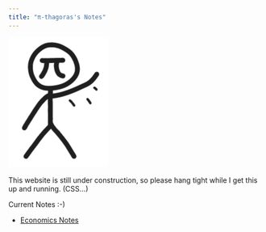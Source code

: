 ```yaml
---
title: "π-thagoras's Notes"
---
```

![Waving_Pi](assets/Waving_Pi.png)


This website is still under construction, so please hang tight while I get this up and running. (CSS...)


Current Notes :-)
- [Economics Notes](EconomicsNotes.md)
